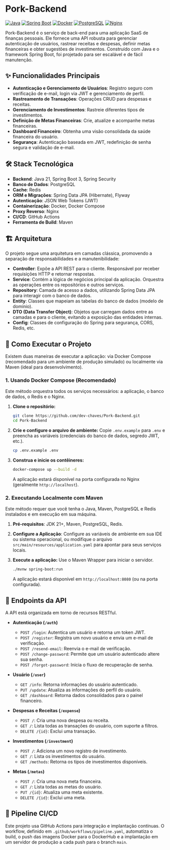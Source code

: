 # Pork-Backend

[![Java](https://img.shields.io/badge/Java-21-blue.svg)](https://www.oracle.com/java/technologies/downloads/#java21)
[![Spring Boot](https://img.shields.io/badge/Spring%20Boot-3-green.svg)](https://spring.io/projects/spring-boot)
[![Docker](https://img.shields.io/badge/Docker-blue.svg)](https://www.docker.com/)
[![PostgreSQL](https://img.shields.io/badge/PostgreSQL-blue.svg)](https://www.postgresql.org/)
[![Nginx](https://img.shields.io/badge/Nginx-green.svg)](https://www.nginx.com/)

Pork-Backend é o serviço de back-end para uma aplicação SaaS de finanças pessoais. Ele fornece uma API robusta para gerenciar autenticação de usuários, rastrear receitas e despesas, definir metas financeiras e obter sugestões de investimentos. Construído com Java e o framework Spring Boot, foi projetado para ser escalável e de fácil manutenção.

## ✨ Funcionalidades Principais

*   **Autenticação e Gerenciamento de Usuários**: Registro seguro com verificação de e-mail, login via JWT e gerenciamento de perfil.
*   **Rastreamento de Transações**: Operações CRUD para despesas e receitas.
*   **Gerenciamento de Investimentos**: Rastreie diferentes tipos de investimentos.
*   **Definição de Metas Financeiras**: Crie, atualize e acompanhe metas financeiras.
*   **Dashboard Financeiro**: Obtenha uma visão consolidada da saúde financeira do usuário.
*   **Segurança**: Autenticação baseada em JWT, redefinição de senha segura e validação de e-mail.

## 🛠️ Stack Tecnológica

*   **Backend**: Java 21, Spring Boot 3, Spring Security
*   **Banco de Dados**: PostgreSQL
*   **Cache**: Redis
*   **ORM e Migrações**: Spring Data JPA (Hibernate), Flyway
*   **Autenticação**: JSON Web Tokens (JWT)
*   **Containerização**: Docker, Docker Compose
*   **Proxy Reverso**: Nginx
*   **CI/CD**: GitHub Actions
*   **Ferramenta de Build**: Maven

## 🏗️ Arquitetura

O projeto segue uma arquitetura em camadas clássica, promovendo a separação de responsabilidades e a manutenibilidade:

*   **Controller**: Expõe a API REST para o cliente. Responsável por receber requisições HTTP e retornar respostas.
*   **Service**: Contém a lógica de negócios principal da aplicação. Orquestra as operações entre os repositórios e outros serviços.
*   **Repository**: Camada de acesso a dados, utilizando Spring Data JPA para interagir com o banco de dados.
*   **Entity**: Classes que mapeiam as tabelas do banco de dados (modelo de domínio).
*   **DTO (Data Transfer Object)**: Objetos que carregam dados entre as camadas e para o cliente, evitando a exposição das entidades internas.
*   **Config**: Classes de configuração do Spring para segurança, CORS, Redis, etc.

## 🚀 Como Executar o Projeto

Existem duas maneiras de executar a aplicação: via Docker Compose (recomendado para um ambiente de produção simulado) ou localmente via Maven (ideal para desenvolvimento).

### 1. Usando Docker Compose (Recomendado)

Este método orquestra todos os serviços necessários: a aplicação, o banco de dados, o Redis e o Nginx.

1.  **Clone o repositório:**
    ```sh
    git clone https://github.com/dev-chaves/Pork-Backend.git
    cd Pork-Backend
    ```

2.  **Crie e configure o arquivo de ambiente:**
    Copie `.env.example` para `.env` e preencha as variáveis (credenciais do banco de dados, segredo JWT, etc.).
    ```sh
    cp .env.example .env
    ```

3.  **Construa e inicie os contêineres:**
    ```sh
    docker-compose up --build -d
    ```
    A aplicação estará disponível na porta configurada no Nginx (geralmente `http://localhost`).

### 2. Executando Localmente com Maven

Este método requer que você tenha o Java, Maven, PostgreSQL e Redis instalados e em execução em sua máquina.

1.  **Pré-requisitos**: JDK 21+, Maven, PostgreSQL, Redis.

2.  **Configure a Aplicação**:
    Configure as variáveis de ambiente em sua IDE ou sistema operacional, ou modifique o arquivo `src/main/resources/application.yaml` para apontar para seus serviços locais.

3.  **Execute a aplicação:**
    Use o Maven Wrapper para iniciar o servidor.
    ```sh
    ./mvnw spring-boot:run
    ```
    A aplicação estará disponível em `http://localhost:8080` (ou na porta configurada).

## 📖 Endpoints da API

A API está organizada em torno de recursos RESTful.

*   **Autenticação (`/auth`)**
    *   `POST /login`: Autentica um usuário e retorna um token JWT.
    *   `POST /register`: Registra um novo usuário e envia um e-mail de verificação.
    *   `POST /resend-email`: Reenvia o e-mail de verificação.
    *   `POST /change-password`: Permite que um usuário autenticado altere sua senha.
    *   `POST /forgot-password`: Inicia o fluxo de recuperação de senha.

*   **Usuário (`/user`)**
    *   `GET /info`: Retorna informações do usuário autenticado.
    *   `PUT /update`: Atualiza as informações do perfil do usuário.
    *   `GET /dashboard`: Retorna dados consolidados para o painel financeiro.

*   **Despesas e Receitas (`/expense`)**
    *   `POST /`: Cria uma nova despesa ou receita.
    *   `GET /`: Lista todas as transações do usuário, com suporte a filtros.
    *   `DELETE /{id}`: Exclui uma transação.

*   **Investimentos (`/investment`)**
    *   `POST /`: Adiciona um novo registro de investimento.
    *   `GET /`: Lista os investimentos do usuário.
    *   `GET /methods`: Retorna os tipos de investimentos disponíveis.

*   **Metas (`/metas`)**
    *   `POST /`: Cria uma nova meta financeira.
    *   `GET /`: Lista todas as metas do usuário.
    *   `PUT /{id}`: Atualiza uma meta existente.
    *   `DELETE /{id}`: Exclui uma meta.

## 🔄 Pipeline CI/CD

Este projeto usa GitHub Actions para integração e implantação contínuas. O workflow, definido em `.github/workflows/pipeline.yaml`, automatiza o build, o push das imagens Docker para o DockerHub e a implantação em um servidor de produção a cada push para o branch `main`.